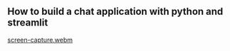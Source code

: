 ## How to build a chat application with python and streamlit

[screen-capture.webm](https://github.com/user-attachments/assets/eb8e7dcc-5804-4ee5-b50e-544bd3f3e90f)
